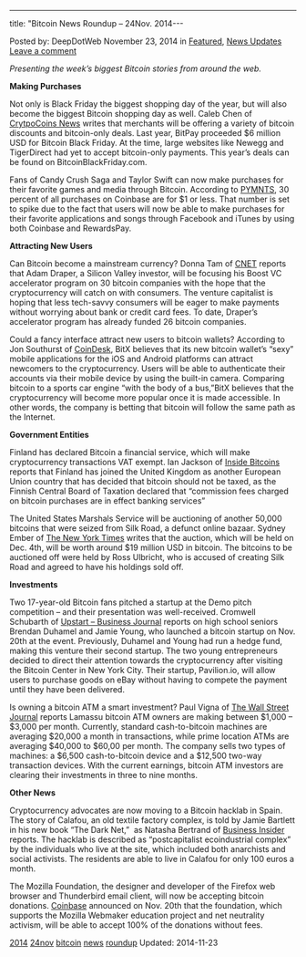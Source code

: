 ---
title: "Bitcoin News Roundup – 24Nov. 2014---

<article class="post-listing post-8433 post type-post status-publish format-standard has-post-thumbnail hentry  tag-1779 tag-24nov tag-bitcoin tag-news tag-roundup">
Posted by: DeepDotWeb
<span>November 23, 2014</span>
<span>in <a href="https://www.deepdotweb.com/category/deepdot-news/" rel="category tag">Featured</a>, <a href="https://www.deepdotweb.com/category/news-updates/" rel="category tag">News Updates</a></span>
<a href="/2014/11/23/bitcoin-news-roundup-24nov-2014/#respond">Leave a comment</a></span>
</p>
<div class="clear"></div>
<div class="entry">
<p><i>Presenting the week&#8217;s biggest Bitcoin stories from around the web.</i></p>
<p><b>Making Purchases</b></p>
<p>Not only is Black Friday the biggest shopping day of the year, but will also become the biggest Bitcoin shopping day as well. Caleb Chen of <a href="https://www.cryptocoinsnews.com/bitcoin-black-friday-soon-to-be-most-popular-day-in-the-history-of-bitcoin-commerce/">CrytpoCoins News</a> writes that merchants will be offering a variety of bitcoin discounts and bitcoin-only deals. Last year, BitPay proceeded $6 million USD for Bitcoin Black Friday. At the time, large websites like Newegg and TigerDirect had yet to accept bitcoin-only payments. This year&#8217;s deals can be found on BitcoinBlackFriday.com.</p>
<p>Fans of Candy Crush Saga and Taylor Swift can now make purchases for their favorite games and media through Bitcoin. According to <a href="http://www.pymnts.com/exclusive-series/2014/paying-for-candy-crush-and-taylor-swifts-songs-with-bitcoin/#.VHAXX4_CD6N">PYMNTS</a>, 30 percent of all purchases on Coinbase are for $1 or less. That number is set to spike due to the fact that users will now be able to make purchases for their favorite applications and songs through Facebook and iTunes by using both Coinbase and RewardsPay.</p>
<p><b>Attracting New Users</b></p>
<p>Can Bitcoin become a mainstream currency? Donna Tam of <a href="http://www.cnet.com/news/can-bitcoins-catch-on-with-consumers-this-vcs-betting-on-it/">CNET</a> reports that Adam Draper, a Silicon Valley investor, will be focusing his Boost VC accelerator program on 30 bitcoin companies with the hope that the cryptocurrency will catch on with consumers. The venture capitalist is hoping that less tech-savvy consumers will be eager to make payments without worrying about bank or credit card fees. To date, Draper&#8217;s accelerator program has already funded 26 bitcoin companies.</p>
<p>Could a fancy interface attract new users to bitcoin wallets? According to Jon Southurst of <a href="https://www.coindesk.com/bitx-creates-sexy-mobile-apps-draw-new-bitcoin-users/">CoinDesk</a>, BitX believes that its new bitcoin wallet&#8217;s “sexy” mobile applications for the iOS and Android platforms can attract newcomers to the cryptocurrency. Users will be able to authenticate their accounts via their mobile device by using the built-in camera. Comparing bitcoin to a sports car engine &#8220;with the body of a bus,&#8221;BitX believes that the cryptocurrency will become more popular once it is made accessible. In other words, the company is betting that bitcoin will follow the same path as the Internet.</p>
<p><b>Government Entities</b></p>
<p>Finland has declared Bitcoin a financial service, which will make cryptocurrency transactions VAT exempt. Ian Jackson of <a href="http://insidebitcoins.com/news/finland-declares-bitcoin-a-financial-service-vat-exempt/26629">Inside Bitcoins</a> reports that Finland has joined the United Kingdom as another European Union country that has decided that bitcoin should not be taxed, as the Finnish Central Board of Taxation declared that “commission fees charged on bitcoin purchases are in effect banking services”</p>
<p>The United States Marshals Service will be auctioning of another 50,000 bitcoins that were seized from Silk Road, a defunct online bazaar. Sydney Ember of <a href="http://dealbook.nytimes.com/2014/11/17/another-bitcoin-auction-to-be-held-by-u-s-marshals/">The New York Times</a> writes that the auction, which will be held on Dec. 4th, will be worth around $19 million USD in bitcoin. The bitcoins to be auctioned off were held by Ross Ulbricht, who is accused of creating Silk Road and agreed to have his holdings sold off.</p>
<p><b>Investments</b></p>
<p>Two 17-year-old Bitcoin fans pitched a startup at the Demo pitch competition – and their presentation was well-received. Cromwell Schubarth of <a href="http://upstart.bizjournals.com/entrepreneurs/hot-shots/2014/11/21/two-17-year-olds-pitch-a-bitcoin-startup-at-demo.html">Upstart – Business Journal</a> reports on high school seniors Brendan Duhamel and Jamie Young, who launched a bitcoin startup on Nov. 20th at the event. Previously, Duhamel and Young had run a hedge fund, making this venture their second startup. The two young entrepreneurs decided to direct their attention towards the cryptocurrency after visiting the Bitcoin Center in New York City. Their startup, Pavilion.io, will allow users to purchase goods on eBay without having to compete the payment until they have been delivered.</p>
<p>Is owning a bitcoin ATM a smart investment? Paul Vigna of <a href="http://blogs.wsj.com/moneybeat/2014/11/20/bitbeat-lamassu-says-bitcoin-atm-owners-making-1000-3000-a-month/">The Wall Street Journal</a> reports Lamassu bitcoin ATM owners are making between $1,000 &#8211; $3,000 per month. Currently, standard cash-to-bitcoin machines are averaging $20,000 a month in transactions, while prime location ATMs are averaging $40,000 to $60,00 per month. The company sells two types of machines: a $6,500 cash-to-bitcoin device and a $12,500 two-way transaction devices. With the current earnings, bitcoin ATM investors are clearing their investments in three to nine months.</p>
<p><b>Other News</b></p>
<p>Cryptocurrency advocates are now moving to a Bitcoin hacklab in Spain. The story of Calafou, an old textile factory complex, is told by Jamie Bartlett in his new book “The Dark Net,”  as Natasha Bertrand of <a href="http://www.businessinsider.com/crypto-anarchists-are-flocking-to-a-bitcoin-hacklab-in-spain-2014-11">Business Insider</a> reports. The hacklab is described as “postcapitalist ecoindustrial complex” by the individuals who live at the site, which included both anarchists and social activists. The residents are able to live in Calafou for only 100 euros a month.</p>
<p>The Mozilla Foundation, the designer and developer of the Firefox web browser and Thunderbird email client, will now be accepting bitcoin donations. <a href="http://blog.coinbase.com/post/103133675787/mozilla-now-accepting-bitcoin-for-donations-via">Coinbase</a> announced on Nov. 20th that the foundation, which supports the Mozilla Webmaker education project and net neutrality activism, will be able to accept 100% of the donations without fees.</p>
</div>
<a href="https://www.deepdotweb.com/tag/2014/" rel="tag">2014</a> <a href="https://www.deepdotweb.com/tag/24nov/" rel="tag">24nov</a> <a href="https://www.deepdotweb.com/tag/bitcoin/" rel="tag">bitcoin</a> <a href="https://www.deepdotweb.com/tag/news/" rel="tag">news</a> <a href="https://www.deepdotweb.com/tag/roundup/" rel="tag">roundup</a></span> 
Updated: 2014-11-23
    
